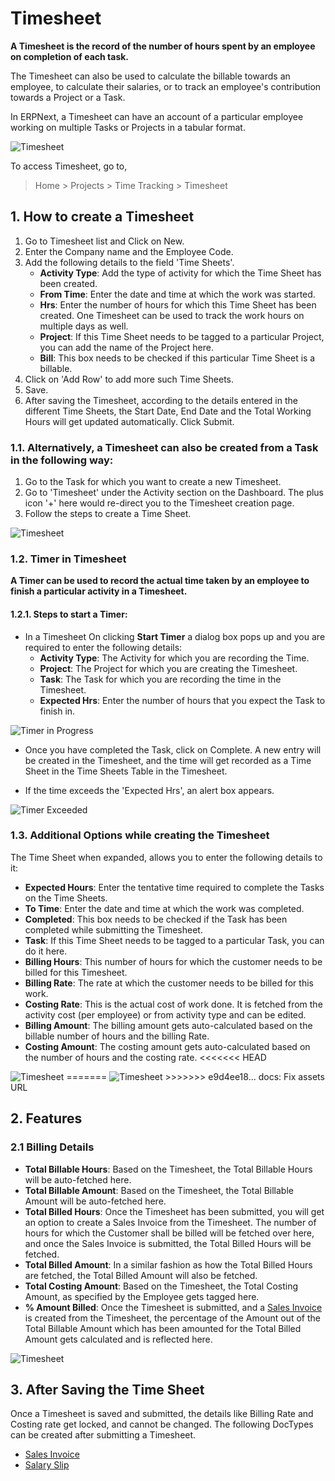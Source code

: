 <!-- add-breadcrumbs -->
# Timesheet

**A Timesheet is the record of the number of hours spent by an employee on completion of each task.**

The Timesheet can also be used to calculate the billable towards an employee, to calculate their salaries, or to track an employee's contribution towards a Project or a Task. 

In ERPNext, a Timesheet can have an account of a particular employee working on multiple Tasks or Projects in a tabular format.

<img class="screenshot" alt="Timesheet" src="{{docs_base_url}}/v12/assets/img/project/projects-timesheet.png">

To access Timesheet, go to,

> Home > Projects > Time Tracking > Timesheet

## 1. How to create a Timesheet

  1. Go to Timesheet list and Click on New.
  2. Enter the Company name and the Employee Code.
  3. Add the following details to the field 'Time Sheets'.
      * **Activity Type**: Add the type of activity for which the Time Sheet has been created.
      * **From Time**: Enter the date and time at which the work was started.
      * **Hrs**: Enter the number of hours for which this Time Sheet has been created. One Timesheet can be used to track the work hours on multiple days as well.
      * **Project**: If this Time Sheet needs to be tagged to a particular Project, you can add the name of the Project here.
      * **Bill**: This box needs to be checked if this particular Time Sheet is a billable.
  4. Click on 'Add Row' to add more such Time Sheets.
  5. Save.
  6. After saving the Timesheet, according to the details entered in the different Time Sheets, the Start Date, End Date and the Total Working Hours will get updated automatically. Click Submit.

### 1.1. Alternatively, a Timesheet can also be created from a Task in the following way:

  1. Go to the Task for which you want to create a new Timesheet.
  2. Go to 'Timesheet' under the Activity section on the Dashboard. The plus icon '+' here would re-direct you to the Timesheet creation page.
  3. Follow the steps to create a Time Sheet.

  <img class="screenshot" alt="Timesheet" src="{{docs_base_url}}/v12/assets/img/project/projects-timesheet-from-task.gif">

### 1.2. Timer in Timesheet

**A Timer can be used to record the actual time taken by an employee to finish a particular activity in a Timesheet.**

#### 1.2.1. Steps to start a Timer:

- In a Timesheet On clicking **Start Timer** a dialog box pops up and you are required to enter the following details:
    * **Activity Type**: The Activity for which you are recording the Time.
    * **Project**: The Project for which you are creating the Timesheet.
    * **Task**: The Task for which you are recording the time in the Timesheet.
    * **Expected Hrs**: Enter the number of hours that you expect the Task to finish in.

<img class="screenshot" alt="Timer in Progress" src="{{docs_base_url}}/v12/assets/img/project/projects-timer-in-timesheet.gif">

- Once you have completed the Task, click on Complete. A new entry will be created in the Timesheet, and the time will get recorded as a Time Sheet in the Time Sheets Table in the Timesheet.

- If the time exceeds the 'Expected Hrs', an alert box appears.

<img class="screenshot" alt="Timer Exceeded" src="{{docs_base_url}}/v12/assets/img/project/projects-timer-time-exceed.png">


### 1.3. Additional Options while creating the Timesheet

The Time Sheet when expanded, allows you to enter the following details to it:

   * **Expected Hours**: Enter the tentative time required to complete the Tasks on the Time Sheets.
   * **To Time**: Enter the date and time at which the work was completed.
   * **Completed**: This box needs to be checked if the Task has been completed while submitting the Timesheet.
   * **Task**: If this Time Sheet needs to be tagged to a particular Task, you can do it here.
   * **Billing Hours**: This number of hours for which the customer needs to be billed for this Timesheet.  
   * **Billing Rate**: The rate at which the customer needs to be billed for this work. 
   * **Costing Rate**: This is the actual cost of work done. It is fetched from the activity cost (per employee) or from activity type and can be edited.
   * **Billing Amount**: The billing amount gets auto-calculated based on the billable number of hours and the billing Rate.
   * **Costing Amount**: The costing amount gets auto-calculated based on the number of hours and the costing rate.
<<<<<<< HEAD
   
   <img class="screenshot" alt="Timesheet" src="{{docs_base_url}}/assets/img/project/projects-time-sheet-expansion.png">
=======

   <img class="screenshot" alt="Timesheet" src="{{docs_base_url}}/v12/assets/img/project/projects-time-sheet-expansion.png">
>>>>>>> e9d4ee18... docs: Fix assets URL

## 2. Features

### 2.1 Billing Details

* **Total Billable Hours**: Based on the Timesheet, the Total Billable Hours will be auto-fetched here.
* **Total Billable Amount**: Based on the Timesheet, the Total Billable Amount will be auto-fetched here.
* **Total Billed Hours**: Once the Timesheet has been submitted, you will get an option to create a Sales Invoice from the Timesheet. The number of hours for which the Customer shall be billed will be fetched over here, and once the Sales Invoice is submitted, the Total Billed Hours will be fetched.
* **Total Billed Amount**: In a similar fashion as how the Total Billed Hours are fetched, the Total Billed Amount will also be fetched.
* **Total Costing Amount**: Based on the Timesheet, the Total Costing Amount, as specified by the Employee gets tagged here.
* **% Amount Billed**: Once the Timesheet is submitted, and a [Sales Invoice](/docs/user/manual/en/projects/sales-invoice-from-timesheet) is created from the Timesheet, the percentage of the Amount out of the Total Billable Amount which has been amounted for the Total Billed Amount gets calculated and is reflected here.

<img class="screenshot" alt="Timesheet" src="{{docs_base_url}}/v12/assets/img/project/projects-timesheet-billing-details.png">

## 3. After Saving the Time Sheet
 
Once a Timesheet is saved and submitted, the details like Billing Rate and Costing rate get locked, and cannot be changed. The following DocTypes can be created after submitting a Timesheet.

 * [Sales Invoice](/docs/user/manual/en/projects/sales-invoice-from-timesheet) 
 * [Salary Slip](/docs/user/manual/en/projects/salary-slip-from-timesheet)


